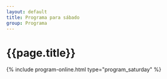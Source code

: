 ```yaml
---
layout: default
title: Programa para sábado
group: Programa
---
```


# {{page.title}}
{% include program-online.html type="program_saturday" %}
